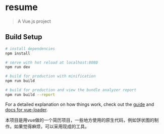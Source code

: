 # resume

> A Vue.js project

## Build Setup

``` bash
# install dependencies
npm install

# serve with hot reload at localhost:8080
npm run dev

# build for production with minification
npm run build

# build for production and view the bundle analyzer report
npm run build --report
```

For a detailed explanation on how things work, check out the [guide](http://vuejs-templates.github.io/webpack/) and [docs for vue-loader](http://vuejs.github.io/vue-loader).

本项目是用vue做的一个简历项目，一些地方使用的原生代码，例如饼状图的制作。如果觉得麻烦，可以采用现成的工具。